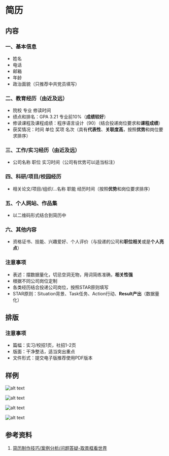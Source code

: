 # 简历

## 内容

### 一、基本信息
- 姓名
- 电话
- 邮箱
- 年龄
- 政治面貌（只推荐中共党员填写）

### 二、教育经历（由近及远）
- 院校 专业  修读时间
- 绩点和排名：GPA 3.21 专业前10%（**成绩较好**）
- 修读课程及课程成绩：程序语言设计（90）（结合投递岗位要求和**课程成绩**）
- 获奖情况：时间 单位 奖项 名次（具有**代表性**、**关联度高**，按照**优势**和岗位要求排序）

### 三、工作/实习经历（由近及远）
- 公司名称 职位 实习时间（公司有优势可以适当标注）

### 四、科研/项目/校园经历
- 相关论文/项目/组织/…名称 职能 经历时间（按照**优势**和岗位要求排序）

### 五、个人网站、作品集
- 以二维码形式结合到简历中

### 六、其他内容
- 资格证书、技能、兴趣爱好、个人评价（与投递的公司和**职位相关**或是**个人亮点**）

### 注意事项
- 表述：摆数据量化，切忌空洞无物，用词简练准确，**相关性强**
- 根据不同公司岗位定制
- 各类经历结合投递公司岗位，按照STAR原则填写
- STAR原则：Situation背景、Task任务、Action行动、**Result产出**（数据量化）

## 排版

### 注意事项
- 篇幅：实习/校招1页，社招1-2页
- 版面：干净整洁，适当突出重点
- 文件形式：提交电子版推荐使用PDF版本

## 样例
![alt text](简历示例图片/image0.png)

![alt text](简历示例图片/image1.png)

![alt text](简历示例图片/image2.png)

![alt text](简历示例图片/image3.png)

## 参考资料

1. [简历制作技巧/案例分析/问题答疑-取景框看世界](https://www.bilibili.com/video/BV1NL4y1878J/?share_source=copy_web&vd_source=d41371c548425b29bb486a350b238219)

